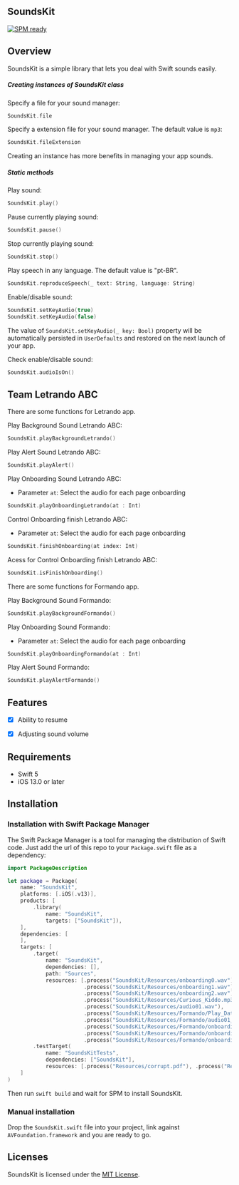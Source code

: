 ## SoundsKit

[![SPM ready](https://img.shields.io/badge/SPM-ready-orange.svg)](https://swift.org/package-manager/)


## Overview
SoundsKit is a simple library that lets you deal with Swift sounds easily.

##### Creating instances of *SoundsKit* class

Specify a file for your sound manager:

```swift
SoundsKit.file
```

Specify a extension file for your sound manager. The default value is `mp3`:

```swift
SoundsKit.fileExtension
```

Creating an instance has more benefits in managing your app sounds.

##### Static methods

Play sound:

```swift
SoundsKit.play()
```
Pause currently playing sound:

```swift
SoundsKit.pause()
```

Stop currently playing sound:

```swift
SoundsKit.stop()
```

Play speech in any language. The default value is "pt-BR".

```swift
SoundsKit.reproduceSpeech(_ text: String, language: String)
```

Enable/disable sound:

```swift
SoundsKit.setKeyAudio(true)
SoundsKit.setKeyAudio(false)
```

The value of `SoundsKit.setKeyAudio(_ key: Bool)` property will be automatically persisted in `UserDefaults` and restored on the next launch of your app.

Check enable/disable sound:

```swift
SoundsKit.audioIsOn()
```

## Team Letrando ABC
There are some functions for Letrando app.

Play Background Sound Letrando ABC:

```swift
SoundsKit.playBackgroundLetrando()
```

Play Alert Sound Letrando ABC:

```swift
SoundsKit.playAlert()
```

Play Onboarding Sound Letrando ABC:
 - Parameter `at`: Select the audio for each page onboarding

```swift
SoundsKit.playOnboardingLetrando(at : Int)
```

Control Onboarding finish Letrando ABC:
 - Parameter `at`: Select the audio for each page onboarding

```swift
SoundsKit.finishOnboarding(at index: Int)
```

Acess for Control Onboarding finish Letrando ABC:

```swift
SoundsKit.isFinishOnboarding()
```

There are some functions for Formando app.

Play Background Sound Formando:

```swift
SoundsKit.playBackgroundFormando()
```

Play Onboarding Sound Formando:
 - Parameter `at`: Select the audio for each page onboarding

```swift
SoundsKit.playOnboardingFormando(at : Int)
```

Play Alert Sound Formando:

```swift
SoundsKit.playAlertFormando()
```

## Features
- [x] Ability to resume
- [x] Adjusting sound volume


## Requirements
- Swift 5
- iOS 13.0 or later

## Installation

### Installation with Swift Package Manager

The Swift Package Manager is a tool for managing the distribution of Swift code. Just add the url of this repo to your `Package.swift` file as a dependency:

```swift
import PackageDescription

let package = Package(
    name: "SoundsKit",
    platforms: [.iOS(.v13)],
    products: [
        .library(
            name: "SoundsKit",
            targets: ["SoundsKit"]),
    ],
    dependencies: [
    ],
    targets: [
        .target(
            name: "SoundsKit",
            dependencies: [],
            path: "Sources",
            resources: [.process("SoundsKit/Resources/onboarding0.wav"),
                        .process("SoundsKit/Resources/onboarding1.wav"),
                        .process("SoundsKit/Resources/onboarding2.wav"),
                        .process("SoundsKit/Resources/Curious_Kiddo.mp3"),
                        .process("SoundsKit/Resources/audio01.wav"),
                        .process("SoundsKit/Resources/Formando/Play_Date.mp3"),
                        .process("SoundsKit/Resources/Formando/audio01_Formando.mp3"),
                        .process("SoundsKit/Resources/Formando/onboarding0_Formando.mp3"),
                        .process("SoundsKit/Resources/Formando/onboarding1_Formando.mp3"),
                        .process("SoundsKit/Resources/Formando/onboarding2_Formando.mp3")]),
        .testTarget(
            name: "SoundsKitTests",
            dependencies: ["SoundsKit"],
            resources: [.process("Resources/corrupt.pdf"), .process("Resources/test.wav")]),
    ]
)
```

Then run `swift build` and wait for SPM to install SoundsKit.

### Manual installation
Drop the `SoundsKit.swift` file into your project, link against `AVFoundation.framework` and you are ready to go.

## Licenses

SoundsKit is licensed under the [MIT License](https://raw.githubusercontent.com/TeamLetrando/SoundsKit/master/LICENSE).
